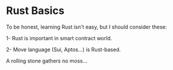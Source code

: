 # Rust Basics

To be honest, learning Rust isn't easy, but I should consider these:

1- Rust is important in smart contract world.

2- Move language (Sui, Aptos...) is Rust-based.

A rolling stone gathers no moss...
